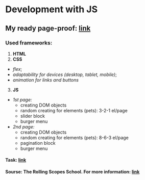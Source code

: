 # Development with JS </br>

## My ready page-proof: [link](https://balzamova.github.io/shelter/pages/pets/)

### Used frameworks: </br>
1. **HTML**
2. **CSS**
*   *flex*;
*   *adaptability for devices (desktop, tablet, mobile)*;
*   *animation for links and buttons*
3. **JS**
*   *1st page:* 
    - creating DOM objects
    - random creating for elements (pets): 3-2-1 el/page
    - slider block
    - burger menu
*   *2nd page:*
    - creating DOM objects
    - random creating for elements (pets): 8-6-3 el/page
    - pagination block
    - burger menu

#### Task: [link](https://github.com/rolling-scopes-school/tasks/tree/master/tasks/markups/level-2/shelter)

#### Sourse: The Rolling Scopes School. For more information: [link](https://rs.school/js/)

